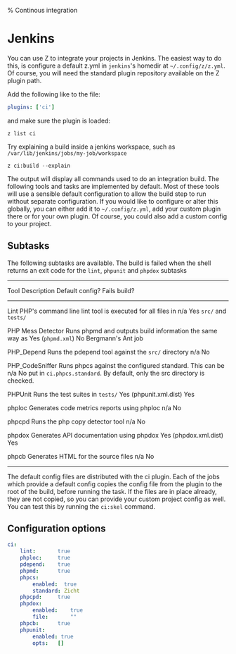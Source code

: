 % Continous integration

# Jenkins #
You can use Z to integrate your projects in Jenkins. The easiest way to do this, is configure a default z.yml in
`jenkins`'s homedir at `~/.config/z/z.yml`. Of course, you will need the standard plugin repository available on the Z
plugin path.

Add the following like to the file:

~~~~yml
plugins: ['ci']
~~~~

and make sure the plugin is loaded:

~~~~shell
z list ci
~~~~

Try explaining a build inside a jenkins workspace, such as `/var/lib/jenkins/jobs/my-job/workspace`

~~~~shell
z ci:build --explain
~~~~

The output will display all commands used to do an integration build. The following tools and tasks are implemented by
default. Most of these tools will use a sensible default configuration to allow the build step to run without separate
configuration. If you would like to configure or alter this globally, you can either add it to `~/.config/z.yml`,
add your custom plugin there or for your own plugin. Of course, you could also add a custom config to your project.

## Subtasks ##

The following subtasks are available. The build is failed when the shell returns an exit code for the `lint`, `phpunit`
and `phpdox` subtasks

--------------------- ----------------------------------------------------------- ---------------------  --------------
Tool                  Description                                                 Default config?        Fails build?
--------------------- ----------------------------------------------------------- ---------------------- --------------
Lint                  PHP's command line lint tool is executed for all files in   n/a                    Yes
                      `src/` and `tests/`

PHP Mess Detector     Runs phpmd and outputs build information the same way as    Yes (`phpmd.xml`)      No
                      Bergmann's Ant job

PHP_Depend            Runs the pdepend tool against the `src/` directory          n/a                    No

PHP_CodeSniffer       Runs phpcs against the configured standard. This can be     n/a                    No
                      put in `ci.phpcs.standard`.
                      By default, only the src directory is checked.

PHPUnit               Runs the test suites in `tests/`                            Yes (phpunit.xml.dist) Yes

phploc                Generates code metrics reports using phploc                 n/a                    No

phpcpd                Runs the php copy detector tool                             n/a                    No

phpdox                Generates API documentation using phpdox                    Yes (phpdox.xml.dist)  Yes

phpcb                 Generates HTML for the source files                         n/a                    No
--------------------- ----------------------------------------------------------- ---------------------- --------------

The default config files are distributed with the ci plugin. Each of the jobs which provide a default config copies
the config file from the plugin to the root of the build, before running the task. If the files are in place already,
they are not copied, so you can provide your custom project config as well. You can test this by running the `ci:skel`
command.

## Configuration options ##

~~~~yml
ci:
    lint:       true
    phploc:     true
    pdepend:    true
    phpmd:      true
    phpcs:
        enabled:  true
        standard: Zicht
    phpcpd:     true
    phpdox:
        enabled:    true
        file:       ""
    phpcb:      true
    phpunit:
        enabled: true
        opts:   []
~~~~
